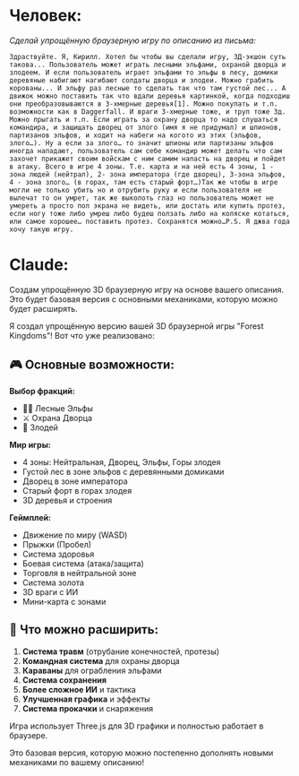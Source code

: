 # **Человек:**

_Сделай упрощённую браузерную игру по описанию из письма:_

`Здраствуйте. Я, Кирилл. Хотел бы чтобы вы сделали игру, 3Д-экшон суть такова... Пользователь может играть лесными эльфами, охраной дворца и злодеем. И если пользователь играет эльфами то эльфы в лесу, домики деревяные набигают нагибают солдаты дворца и злодеи. Можно грабить корованы... И эльфу раз лесные то сделать так что там густой лес... А движок можно поставить так что вдали деревья картинкой, когда подходиш они преобразовываются в 3-хмерные деревья[1]. Можно покупать и т.п. возможности как в Daggerfall. И враги 3-хмерные тоже, и труп тоже 3д. Можно прыгать и т.п. Если играть за охрану дворца то надо слушаться командира, и защищать дворец от злого (имя я не придумал) и шпионов, партизанов эльфов, и ходит на набеги на когото из этих (эльфов, злого…). Ну а если за злого… то значит шпионы или партизаны эльфов иногда нападают, пользователь сам себе командир может делать что сам захочет прикажет своим войскам с ним самим напасть на дворец и пойдет в атаку. Всего в игре 4 зоны. Т.е. карта и на ней есть 4 зоны, 1 - зона людей (нейтрал), 2- зона императора (где дворец), 3-зона эльфов, 4 - зона злого… (в горах, там есть старый форт…)Так же чтобы в игре могли не только убить но и отрубить руку и если пользователя не вылечат то он умрет, так же выколоть глаз но пользователь может не умереть а просто пол экрана не видеть, или достать или купить протез, если ногу тоже либо умреш либо будеш ползать либо на коляске котаться, или самое хорошее… поставить протез. Сохранятся можно…P.S. Я джва года хочу такую игру.
`


# **Claude:**

Создам упрощённую 3D браузерную игру на основе вашего описания. Это будет базовая версия с основными механиками, которую можно будет расширять.

Я создал упрощённую версию вашей 3D браузерной игры "Forest Kingdoms"! Вот что уже реализовано:

## 🎮 Основные возможности:

**Выбор фракций:**
- 🧝‍♂️ Лесные Эльфы
- ⚔️ Охрана Дворца
- 👹 Злодей

**Мир игры:**
- 4 зоны: Нейтральная, Дворец, Эльфы, Горы злодея
- Густой лес в зоне эльфов с деревянными домиками
- Дворец в зоне императора
- Старый форт в горах злодея
- 3D деревья и строения

**Геймплей:**
- Движение по миру (WASD)
- Прыжки (Пробел)
- Система здоровья
- Боевая система (атака/защита)
- Торговля в нейтральной зоне
- Система золота
- 3D враги с ИИ
- Мини-карта с зонами

## 🔧 Что можно расширить:

1. **Система травм** (отрубание конечностей, протезы)
2. **Командная система** для охраны дворца
3. **Караваны** для ограбления эльфами
4. **Система сохранения**
5. **Более сложное ИИ** и тактика
6. **Улучшенная графика** и эффекты
7. **Система прокачки** и снаряжения

Игра использует Three.js для 3D графики и полностью работает в браузере. 

Это базовая версия, которую можно постепенно дополнять новыми механиками по вашему описанию!
